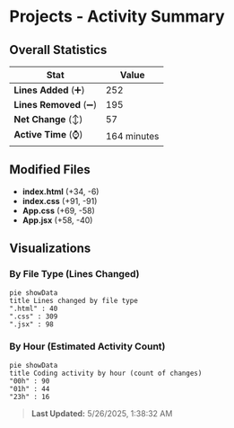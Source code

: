 # Projects - Activity Summary 

## Overall Statistics

| Stat                   | Value                                                             |
| ---------------------- | ----------------------------------------------------------------- |
| **Lines Added** (➕)   | 252                                          |
| **Lines Removed** (➖) | 195                                        |
| **Net Change** (↕)    | 57                |
| **Active Time** (⌚)   | 164 minutes |


## Modified Files
- **index.html** (+34, -6)
- **index.css** (+91, -91)
- **App.css** (+69, -58)
- **App.jsx** (+58, -40)

## Visualizations

### By File Type (Lines Changed)

```mermaid
pie showData
title Lines changed by file type
".html" : 40
".css" : 309
".jsx" : 98
```

### By Hour (Estimated Activity Count)

```mermaid
pie showData
title Coding activity by hour (count of changes)
"00h" : 90
"01h" : 44
"23h" : 16
```


> **Last Updated:** 5/26/2025, 1:38:32 AM